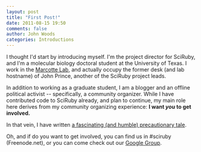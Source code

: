```yaml
---
layout: post
title: "First Post!"
date: 2011-08-15 19:50
comments: false
author: John Woods
categories: Introductions
---
```

I thought I'd start by introducing myself. I'm the project director for SciRuby, and I'm a molecular biology doctoral
 student at the University of Texas. I work in the [Marcotte Lab](http://marcottelab.org/), and actually occupy the
 former desk (and lab hostname) of John Prince, another of the SciRuby project leads.

In addition to working as a graduate student, I am a blogger and an offline political activist -- specifically, a
 community organizer. While I have contributed code to SciRuby already, and plan to continue, my main role here derives
 from my community organizing experience: **I want *you* to get involved.**

In that vein, I have written [a fascinating (and humble) precautionary tale](/blog/2011/08/15/the-challenges-of-copyrights/).

Oh, and if do you want to get involved, you can find us in #sciruby (Freenode.net), or you can come check out our
[Google Group](http://groups.google.com/group/sciruby-dev).